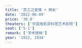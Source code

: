 ```yaml
---
title: '劳工之爱情 + 神女'
date: '2022-06-09'
price: '30.0'
theaters: ['中国电影资料馆艺术影院']
seat: ['5-1']
remark: ['学术放映']
year: '1922, 1934'
---
```

